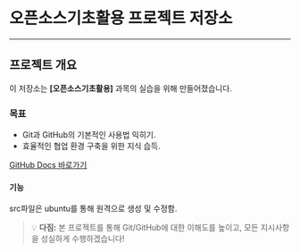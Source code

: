 #  오픈소스기초활용 프로젝트 저장소 

--- 

## 프로젝트 개요 

이 저장소는 **[오픈소스기초활용]** 과목의 실습을 위해 만들어졌습니다.

### 목표 

* Git과 GitHub의 기본적인 사용법 익히기. 
* 효율적인 협업 환경 구축을 위한 지식 습득.

[GitHub Docs 바로가기](https://docs.github.com/ko) 

#### 기능
src파일은 ubuntu를 통해 원격으로 생성 및 수정함. 

> 💡 **다짐:** 본 프로젝트를 통해 Git/GitHub에 대한 이해도를 높이고, 모든 지시사항을 성실하게 수행하겠습니다!
